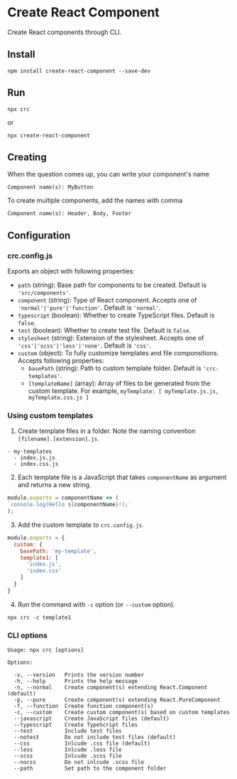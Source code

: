# Create React Component

Create React components through CLI.

## Install
```
npm install create-react-component --save-dev
```

## Run
```
npx crc
```
or
```
npx create-react-component
```

## Creating

When the question comes up, you can write your component's name
```
Component name(s): MyButton
```

To create multiple components, add the names with comma
```
Component name(s): Header, Body, Footer
```

## Configuration

### crc.config.js

Exports an object with following properties:

- `path` (string): Base path for components to be created. Default is `'src/components'`.
- `component` (string): Type of React component. Accepts one of `'normal'|'pure'|'function'`. Default is `'normal'`.
- `typescript` (boolean): Whether to create TypeScript files. Default is `false`.
- `test` (boolean): Whether to create test file. Default is `false`.
- `stylesheet` (string): Extension of the stylesheet. Accepts one of `'css'|'scss'|'less'|'none'`. Default is `'css'`.
- `custom` (object): To fully customize templates and file componsitions. Accepts following properties:
  - `basePath` (string): Path to custom template folder. Default is `'crc-templates'`.
  - `[templateName]` (array): Array of files to be generated from the custom template. For example, `myTemplate: [ myTemplate.js.js, myTemplate.css.js ]`

### Using custom templates

1. Create template files in a folder. Note the naming convention `[filename].[extension].js`.
```
- my-templates
  - index.js.js
  - index.css.js
```

2. Each template file is a JavaScript that takes `componentName` as argument and returns a new string.
```javascript
module.exports = componentName => (
`console.log(Hello ${componentName}!);`
);
```

3. Add the custom template to `crc.config.js`.
```javascript
module.exports = {
  custom: {
    basePath: 'my-template',
    template1: [
      'index.js',
      'index.css'
    ]
  }
}
```

4. Run the command with `-c` option (or `--custom` option).
```
npx crc -c template1
```

### CLI options

```
Usage: npx crc [options]

Options:

  -v, --version   Prints the version number
  -h, --help      Prints the help message
  -n, --normal    Create component(s) extending React.Component (default)
  -p, --pure      Create component(s) extending React.PureComponent
  -f, --function  Create function component(s)
  -c, --custom    Create custom component(s) based on custom templates
  --javascript    Create JavaScript files (default)
  --typescript    Create TypeScript files
  --test          Include test files
  --notest        Do not include test files (default)
  --css           Inlcude .css file (default)
  --less          Inlcude .less file
  --scss          Inlcude .scss file
  --nocss         Do not inlcude .scss file
  --path          Set path to the component folder
```